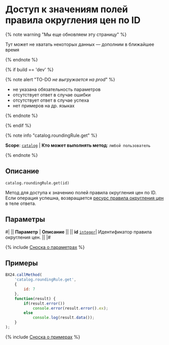 # Доступ к значениям полей правила округления цен по ID

{% note warning "Мы еще обновляем эту страницу" %}

Тут может не хватать некоторых данных — дополним в ближайшее время

{% endnote %}

{% if build == 'dev' %}

{% note alert "TO-DO _не выгружается на prod_" %}

- не указана обязательность параметров
- отсутствует ответ в случае ошибки
- отсутствует ответ в случае успеха
- нет примеров на др. языках
  
{% endnote %}

{% endif %}

{% note info "catalog.roundingRule.get" %}

**Scope**: [`catalog`](../../scopes/permissions.md) | **Кто может выполнять метод**: `любой пользователь`

{% endnote %}

## Описание

```http
catalog.roundingRule.get(id)
```

Метод для доступа к значению полей правила округления цен по ID.
Если операция успешна, возвращается [ресурс правила округления цен](resource.md) в теле ответа.

## Параметры

#|
|| **Параметр** | **Описание** ||
|| **id** 
[`integer`](../../data-types.md)| Идентификатор правила округления цен. ||
|#

{% include [Сноска о параметрах](../../../_includes/required.md) %}

## Примеры

```javascript
BX24.callMethod(
    'catalog.roundingRule.get',
    {
        id: 7
    },
    function(result) {
        if(result.error())
            console.error(result.error().ex);
        else
            console.log(result.data());
    }
);
```
{% include [Сноска о примерах](../../../_includes/examples.md) %}